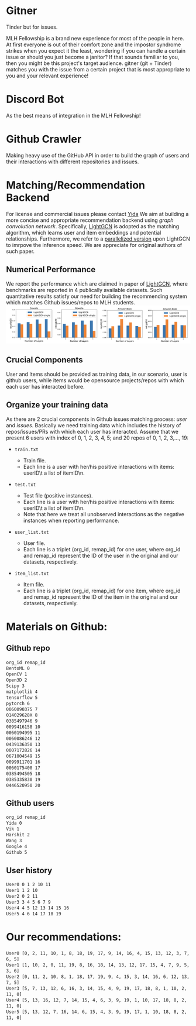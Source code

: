# Gitner
Tinder but for issues.

MLH Fellowship is a brand new experience for most of the people in here. At first everyone is out of their comfort zone and the impostor syndrome strikes when you expect it the least, wondering if you can handle a certain issue or should you just become a janitor? If that sounds familiar to you, then you might be this project's target audience. gitner (git + Tinder) matches you with the issue from a certain project that is most appropriate to you and your relevant experience!

# Discord Bot

As the best means of integration in the MLH Fellowship!

# Github Crawler

Making heavy use of the GitHub API in order to build the graph of users and their interactions with different repositories and issues.

# Matching/Recommendation Backend
For license and commercial issues please contact [Yida](https://wangyida.github.io/)
We aim at building a more concise and appropriate recommendation backend using *graph convolution network*. Specifically, [LightGCN](https://github.com/kuandeng/LightGCN) is adopted as the matching algorithm, which learns user and item embeddings and potential relationships. Furthermore, we refer to a [parallelized version](https://github.com/Wuyxin/LightGCN-parallelized-version) upon LightGCN to imrpove the inference speed. We are appreciate for original authors of such paper.

## Numerical Performance
We report the performance which are claimed in paper of [LightGCN](https://arxiv.org/pdf/2002.02126.pdf), where benchmarks are reported in 4 publically available datasets. Such quantitative results satisfy our need for building the recommending system which matches Github issues/repos to MLH students.
![quantitatives](imgs/LightGCN_numericals.png)

## Crucial Components
User and Items should be provided as training data, in our scenario, user is github users, while items would be opensource projects/repos with which each user has interacted before.

## Organize your training data 
As there are 2 crucial components in Github issues matching process: *user* and *issues*. Basically we need training data which includes the history of repos/issues/PRs with which each user has interacted. 
Assume that we present 6 users with index of 0, 1, 2, 3, 4, 5; and 20 repos of 0, 1, 2, 3,..., 19: 
* `train.txt`
  * Train file.
  * Each line is a user with her/his positive interactions with items: userID\t a list of itemID\n.

* `test.txt`
  * Test file (positive instances).
  * Each line is a user with her/his positive interactions with items: userID\t a list of itemID\n.
  * Note that here we treat all unobserved interactions as the negative instances when reporting performance.

* `user_list.txt`
  * User file.
  * Each line is a triplet (org_id, remap_id) for one user, where org_id and remap_id represent the ID of the user in the original and our datasets, respectively.

* `item_list.txt`
  * Item file.
  * Each line is a triplet (org_id, remap_id) for one item, where org_id and remap_id represent the ID of the item in the original and our datasets, respectively.


# Materials on Github:
## Github repo
```
org_id remap_id
BentoML 0
OpenCV 1
Open3D 2
Scipy 3
matplotlib 4
tensorflow 5
pytorch 6
0060090375 7
014029628X 8
0385497946 9
0099416158 10
0060194995 11
0060086246 12
0439136350 13
0007172826 14
0671004549 15
0099911701 16
0060175400 17
0385494505 18
0385335830 19
0446520950 20
```
## Github users
```
org_id remap_id
Yida 0
Vik 1
Harshit 2
Wang 3
Google 4
Github 5
```

## User history
```
User0 0 1 2 10 11
User1 1 2 10
User2 0 2 11
User3 3 4 5 6 7 9
User4 4 5 12 13 14 15 16
User5 4 6 14 17 18 19
```

# Our recommendations:
```
User0 [0, 2, 11, 10, 1, 8, 18, 19, 17, 9, 14, 16, 4, 15, 13, 12, 3, 7, 6, 5]
User1 [1, 10, 2, 0, 11, 19, 8, 16, 18, 14, 13, 12, 17, 15, 4, 7, 9, 5, 3, 6]
User2 [0, 11, 2, 10, 8, 1, 18, 17, 19, 9, 4, 15, 3, 14, 16, 6, 12, 13, 7, 5]
User3 [5, 7, 13, 12, 6, 16, 3, 14, 15, 4, 9, 19, 17, 18, 8, 1, 10, 2, 11, 0]
User4 [5, 13, 16, 12, 7, 14, 15, 4, 6, 3, 9, 19, 1, 10, 17, 18, 8, 2, 11, 0]
User5 [5, 13, 12, 7, 16, 14, 6, 15, 4, 3, 9, 19, 17, 1, 10, 18, 8, 2, 11, 0]
```
